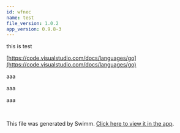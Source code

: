 ```yaml
---
id: wfnec
name: test
file_version: 1.0.2
app_version: 0.9.8-3
---
```


this is test

[https://code.visualstudio.com/docs/languages/go](https://code.visualstudio.com/docs/languages/go)

aaa

aaa

aaa




<br/>

This file was generated by Swimm. [Click here to view it in the app](http://localhost:5000/repos/Z2l0aHViJTNBJTNBdDElM0ElM0FlcmFuLXN3aW1t/docs/wfnec).